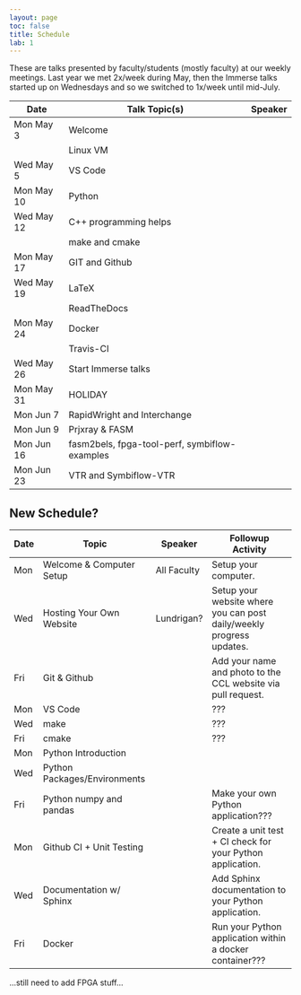 ```yaml
---
layout: page
toc: false
title: Schedule
lab: 1
---
```




These are talks presented by faculty/students (mostly faculty) at our weekly meetings.  Last year we met 2x/week during May, then the Immerse talks started up on Wednesdays and so we switched to 1x/week until mid-July.

| Date | Talk Topic(s) | Speaker
| --- | ---  |---|
| Mon May 3  | Welcome 
|            | Linux VM  
| Wed May 5  | VS Code  
| Mon May 10 | Python  
| Wed May 12 | C++ programming helps  
|            | make and cmake  
| Mon May 17 | GIT and Github  
| Wed May 19 | LaTeX  
|            | ReadTheDocs
| Mon May 24 | Docker 
|            | Travis-CI 
| Wed May 26 | Start Immerse talks 
| Mon May 31 | HOLIDAY 
| Mon Jun 7  | RapidWright and Interchange 
| Mon Jun 9  | Prjxray & FASM  
| Mon Jun 16 | fasm2bels, fpga-tool-perf, symbiflow-examples 
| Mon Jun 23 | VTR and Symbiflow-VTR  

## New Schedule?

| Date          | Topic                         | Speaker               | Followup Activity                                                         
|---------------|-------------------------------|-----------------------|-------------------------------------------------------------------        
| Mon           | Welcome & Computer Setup      |All Faculty            | Setup your computer.                                                      
| Wed           | Hosting Your Own Website      |Lundrigan?             | Setup your website where you can post daily/weekly progress updates.      
| Fri           | Git & Github                  |                       | Add your name and photo to the CCL website via pull request.
| Mon           | VS Code                       |                       | ???
| Wed           | make                          |                       | ???
| Fri           | cmake                         |                       | ???
| Mon           | Python Introduction           |                       | 
| Wed           | Python Packages/Environments  |                       |
| Fri           | Python numpy and pandas       |                       | Make your own Python application???
| Mon           | Github CI + Unit Testing      |                       | Create a unit test + CI check for your Python application.
| Wed           | Documentation w/ Sphinx       |                       | Add Sphinx documentation to your Python application.
| Fri           | Docker                        |                       | Run your Python application within a docker container???

...still need to add FPGA stuff...